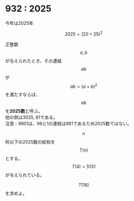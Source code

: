 # 932 : 2025

今年は2025年

$$
2025 = (20 + 25)^2
$$

正整数 $$a, b$$ が与えられたとき、その連結 $$ab$$ が $$ab = (a + b)^2$$ を満たすならば、$$ab$$ を**2025数**と呼ぶ。\
他の例は3025, 81である。\
注意：9801は、98と1の連結は981であるため2025数ではない。

$$n$$ 桁以下の2025数の総和を $$T(n)$$ とする。\
$$T(4) = 5131$$ が与えられている。

$$T(16)$$ を求めよ。
